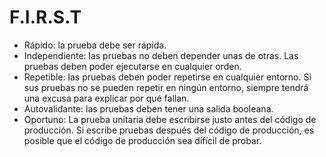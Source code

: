 # F.I.R.S.T

- Rápido: la prueba debe ser rápida.
- Independiente: las pruebas no deben depender unas de otras. Las pruebas deben poder ejecutarse en cualquier orden.
- Repetible: las pruebas deben poder repetirse en cualquier entorno. Si sus pruebas no se pueden repetir en ningún entorno, siempre tendrá una excusa para explicar por qué fallan.
- Autovalidante: las pruebas deben tener una salida booleana.
- Oportuno: La prueba unitaria debe escribirse justo antes del código de producción. Si escribe pruebas después del código de producción, es posible que el código de producción sea difícil de probar. 